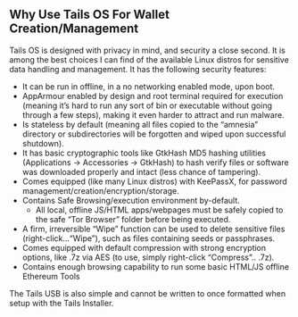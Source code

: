 ## Why Use Tails OS For Wallet Creation/Management

Tails OS is designed with privacy in mind, and security a close second. It is among the best choices I can find of the available Linux distros for sensitive data handling and management. It has the following security features:

- It can be run in offline, in a no networking enabled mode, upon boot.
- AppArmour enabled by design and root terminal required for execution (meaning it’s hard to run any sort of bin or executable without going through a few steps), making it even harder to attract and run malware.
- Is stateless by default (meaning all files copied to the “amnesia” directory or subdirectories will be forgotten and wiped upon successful shutdown).
- It has basic cryptographic tools like GtkHash MD5 hashing utilities (Applications → Accessories → GtkHash) to hash verify files or software was downloaded properly and intact (less chance of tampering).
- Comes equipped (like many Linux distros) with KeePassX, for password management/creation/encryption/storage.
- Contains Safe Browsing/execution environment by-default.
   - All local, offline JS/HTML apps/webpages must be safely copied to the safe “Tor Browser” folder before being executed.
- A firm, irreversible “Wipe” function can be used to delete sensitive files (right-click...“Wipe”), such as files containing seeds or passphrases.
- Comes equipped with default compression with strong encryption options, like .7z via AES (to use, simply right-click “Compress”.. .7z).
- Contains enough browsing capability to run some basic HTML/JS offline Ethereum Tools

The Tails USB is also simple and cannot be written to once formatted when setup with the Tails Installer.